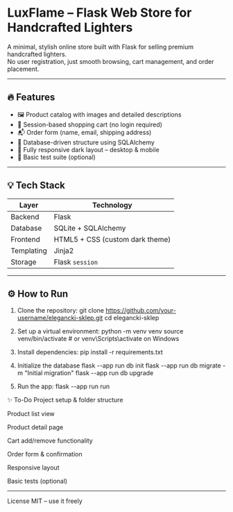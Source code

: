 # LuxFlame – Flask Web Store for Handcrafted Lighters

A minimal, stylish online store built with Flask for selling premium handcrafted lighters.  
No user registration, just smooth browsing, cart management, and order placement.  

---

## 🔥 Features

- 🖼️ Product catalog with images and detailed descriptions
- 🛒 Session-based shopping cart (no login required)
- 📬 Order form (name, email, shipping address)
- 💾 Database-driven structure using SQLAlchemy
- 📱 Fully responsive dark layout – desktop & mobile
- 🧪 Basic test suite (optional)

---

## 💡 Tech Stack


| Layer       | Technology      |
|-------------|------------------|
| Backend     | Flask            |
| Database    | SQLite + SQLAlchemy |
| Frontend    | HTML5 + CSS (custom dark theme) |
| Templating  | Jinja2           |
| Storage     | Flask `session`  |

---

## ⚙️ How to Run

1. Clone the repository:
   git clone https://github.com/your-username/elegancki-sklep.git
   cd elegancki-sklep

2. Set up a virtual environment:
    python -m venv venv
    source venv/bin/activate  # or venv\Scripts\activate on Windows

3. Install dependencies:
    pip install -r requirements.txt

4. Initialize the database
    flask --app run db init
    flask --app run db migrate -m "Initial migration"
    flask --app run db upgrade

5. Run the app:
    flask --app run run

✨ To-Do
 Project setup & folder structure

 Product list view

 Product detail page

 Cart add/remove functionality

 Order form & confirmation

 Responsive layout

 Basic tests (optional)

---

License
MIT – use it freely